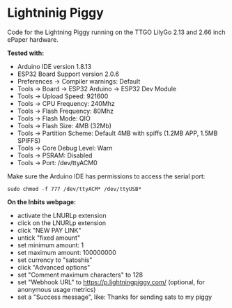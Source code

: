 # Lightninig Piggy

Code for the Lightning Piggy running on the TTGO LilyGo 2.13 and 2.66 inch ePaper hardware.

**Tested with:**

- Arduino IDE version 1.8.13
- ESP32 Board Support version 2.0.6
- Preferences -> Compiler warnings: Default
- Tools -> Board -> ESP32 Arduino -> ESP32 Dev Module
- Tools -> Upload Speed: 921600
- Tools -> CPU Frequency: 240Mhz
- Tools -> Flash Frequency: 80Mhz
- Tools -> Flash Mode: QIO
- Tools -> Flash Size: 4MB (32Mb)
- Tools -> Partition Scheme: Default 4MB with spiffs (1.2MB APP, 1.5MB SPIFFS)
- Tools -> Core Debug Level: Warn
- Tools -> PSRAM: Disabled
- Tools -> Port: /dev/ttyACM0

Make sure the Arduino IDE has permissions to access the serial port:

`sudo chmod -f 777 /dev/ttyACM* /dev/ttyUSB*`

**On the lnbits webpage:**

- activate the LNURLp extension
- click on the LNURLp extension
- click "NEW PAY LINK"
- untick "fixed amount"
- set minimum amount: 1
- set maximum amount: 100000000
- set currency to "satoshis"
- click "Advanced options"
- set "Comment maximum characters" to 128
- set "Webhook URL" to https://p.lightningpiggy.com/ (optional, for anonymous usage metrics)
- set a "Success message", like: Thanks for sending sats to my piggy




